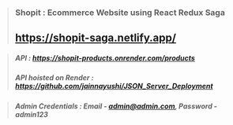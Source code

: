 >### Shopit : Ecommerce Website using React Redux Saga
>## https://shopit-saga.netlify.app/

>##### API : https://shopit-products.onrender.com/products
>##### API hoisted on Render : https://github.com/jainnayushi/JSON_Server_Deployment

>##### Admin Credentials : Email - admin@admin.com, Password - admin123
